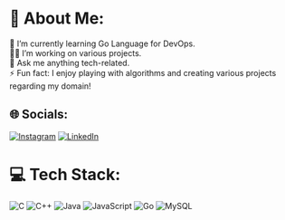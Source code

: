 # 💫 About Me:
🌱 I’m currently learning Go Language for DevOps.<br>👨‍💻 I’m working on various projects.<br>💬 Ask me anything tech-related.<br>⚡ Fun fact: I enjoy playing with algorithms and creating various projects regarding my domain!<br>


## 🌐 Socials:
[![Instagram](https://img.shields.io/badge/Instagram-%23E4405F.svg?logo=Instagram&logoColor=white)](https://instagram.com/dev._markam) [![LinkedIn](https://img.shields.io/badge/LinkedIn-%230077B5.svg?logo=linkedin&logoColor=white)](https://linkedin.com/in/www.linkedin.com/in/devanshumarkam) 

# 💻 Tech Stack:
![C](https://img.shields.io/badge/c-%2300599C.svg?style=for-the-badge&logo=c&logoColor=white) ![C++](https://img.shields.io/badge/c++-%2300599C.svg?style=for-the-badge&logo=c%2B%2B&logoColor=white) ![Java](https://img.shields.io/badge/java-%23ED8B00.svg?style=for-the-badge&logo=openjdk&logoColor=white) ![JavaScript](https://img.shields.io/badge/javascript-%23323330.svg?style=for-the-badge&logo=javascript&logoColor=%23F7DF1E) ![Go](https://img.shields.io/badge/go-%2300ADD8.svg?style=for-the-badge&logo=go&logoColor=white)
![MySQL](https://img.shields.io/badge/mysql-4479A1.svg?style=for-the-badge&logo=mysql&logoColor=white)
<!-- Proudly created with GPRM ( https://gprm.itsvg.in ) -->
